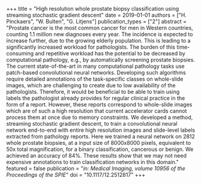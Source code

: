 +++
title = "High resolution whole prostate biopsy classification using streaming stochastic gradient descent"
date = 2019-01-01
authors = ["H. Pinckaers", "W. Bulten", "G. Litjens"]
publication_types = ["2"]
abstract = "Prostate cancer is the most common cancer for men in Western countries, counting 1.1 million new diagnoses every year. The incidence is expected to increase further, due to the growing elderly population. This is leading to a significantly increased workload for pathologists. The burden of this time-consuming and repetitive workload has the potential to be decreased by computational pathology, e.g., by automatically screening prostate biopsies. The current state-of-the-art in many computational pathology tasks use patch-based convolutional neural networks. Developing such algorithms require detailed annotations of the task-specific classes on whole-slide images, which are challenging to create due to low availability of the pathologists. Therefore, it would be beneficial to be able to train using labels the pathologist already provides for regular clinical practice in the form of a report. However, these reports correspond to whole-slide images which are of such a high resolution that current accelerator cards cannot process them at once due to memory constraints. We developed a method, streaming stochastic gradient descent, to train a convolutional neural network end-to-end with entire high resolution images and slide-level labels extracted from pathology reports. Here we trained a neural network on 2812 whole prostate biopsies, at a input size of 8000x8000 pixels, equivalent to 50x total magnification, for a binary classification, cancerous or benign. We achieved an accuracy of 84%. These results show that we may not need expensive annotations to train classification networks in this domain."
featured = false
publication = "*in: Medical Imaging, volume 10956 of the Proceedings of the SPIE*"
doi = "10.1117/12.2512817"
+++

